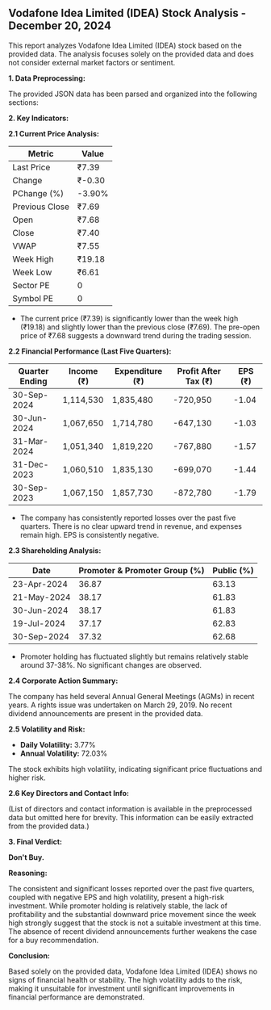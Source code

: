 ## Vodafone Idea Limited (IDEA) Stock Analysis - December 20, 2024

This report analyzes Vodafone Idea Limited (IDEA) stock based on the provided data.  The analysis focuses solely on the provided data and does not consider external market factors or sentiment.

**1. Data Preprocessing:**

The provided JSON data has been parsed and organized into the following sections:

**2. Key Indicators:**

**2.1 Current Price Analysis:**

| Metric             | Value     |
|----------------------|-----------|
| Last Price          | ₹7.39     |
| Change              | ₹-0.30    |
| PChange (%)         | -3.90%    |
| Previous Close      | ₹7.69     |
| Open                | ₹7.68     |
| Close               | ₹7.40     |
| VWAP                | ₹7.55     |
| Week High           | ₹19.18    |
| Week Low            | ₹6.61     |
| Sector PE           | 0         |
| Symbol PE           | 0         |


* The current price (₹7.39) is significantly lower than the week high (₹19.18) and slightly lower than the previous close (₹7.69).  The pre-open price of ₹7.68 suggests a downward trend during the trading session.

**2.2 Financial Performance (Last Five Quarters):**

| Quarter Ending     | Income (₹)     | Expenditure (₹) | Profit After Tax (₹) | EPS (₹) |
|----------------------|-----------------|------------------|-----------------------|---------|
| 30-Sep-2024       | 1,114,530       | 1,835,480        | -720,950              | -1.04   |
| 30-Jun-2024        | 1,067,650       | 1,714,780        | -647,130              | -1.03   |
| 31-Mar-2024        | 1,051,340       | 1,819,220        | -767,880              | -1.57   |
| 31-Dec-2023        | 1,060,510       | 1,835,130        | -699,070              | -1.44   |
| 30-Sep-2023        | 1,067,150       | 1,857,730        | -872,780              | -1.79   |

* The company has consistently reported losses over the past five quarters.  There is no clear upward trend in revenue, and expenses remain high.  EPS is consistently negative.

**2.3 Shareholding Analysis:**

| Date       | Promoter & Promoter Group (%) | Public (%) |
|------------|-----------------------------|------------|
| 23-Apr-2024 | 36.87                        | 63.13       |
| 21-May-2024 | 38.17                        | 61.83       |
| 30-Jun-2024 | 38.17                        | 61.83       |
| 19-Jul-2024 | 37.17                        | 62.83       |
| 30-Sep-2024 | 37.32                        | 62.68       |

* Promoter holding has fluctuated slightly but remains relatively stable around 37-38%.  No significant changes are observed.

**2.4 Corporate Action Summary:**

The company has held several Annual General Meetings (AGMs) in recent years.  A rights issue was undertaken on March 29, 2019.  No recent dividend announcements are present in the provided data.

**2.5 Volatility and Risk:**

* **Daily Volatility:** 3.77%
* **Annual Volatility:** 72.03%

The stock exhibits high volatility, indicating significant price fluctuations and higher risk.

**2.6 Key Directors and Contact Info:**

(List of directors and contact information is available in the preprocessed data but omitted here for brevity.  This information can be easily extracted from the provided data.)


**3. Final Verdict:**

**Don't Buy.**

**Reasoning:**

The consistent and significant losses reported over the past five quarters, coupled with negative EPS and high volatility, present a high-risk investment.  While promoter holding is relatively stable, the lack of profitability and the substantial downward price movement since the week high strongly suggest that the stock is not a suitable investment at this time.  The absence of recent dividend announcements further weakens the case for a buy recommendation.


**Conclusion:**

Based solely on the provided data, Vodafone Idea Limited (IDEA) shows no signs of financial health or stability.  The high volatility adds to the risk, making it unsuitable for investment until significant improvements in financial performance are demonstrated.
